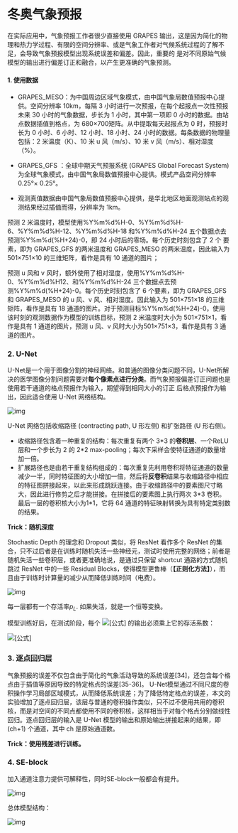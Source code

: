 # 冬奥气象预报

在实际应用中，气象预报工作者很少直接使用 GRAPES 输出，这是因为简化的物理和热力学过程、有限的空间分辨率、或是气象工作者对气候系统过程的了解不足，会导致气象预报模型出现系统误差和偏差。因此，重要的
是对不同原始气候模型的输出进行偏差订正和融合，以产生更准确的气象预测。



#### 1. 使用数据

-  GRAPES_MESO：为中国周边区域气象模式，由中国气象局数值预报中心提供。空间分辨率 10km，每隔 3 小时进行一次预报，在每个起报点一次性预报未来 30 小时的气象数据，步长为 1 小时，其中第一项即 0 小时的数据。由站点数据插值到格点，为 680×700矩阵。从中提取每天起报点为 0 时，预报时长为 0 小时、6 小时、12 小时、18 小时、24 小时的数据。每条数据的物理量包括：2 米温度（K）、10 米 u 风（m/s）、10 米 v 风（m/s）、相对湿度（%）。

- GRAPES_GFS ：全球中期天气预报系统 (GRAPES Global Forecast System)为全球气象模式，由中国气象局数值预报中心提供。模式产品空间分辨率0.25°× 0.25°。
- 观测真值数据由中国气象局数值预报中心提供，是华北地区地面观测站点的观测结果经过插值而得，分辨率为 1km。

预测 2 米温度时，模型使用%Y%m%d%H-0、%Y%m%d%H-6、%Y%m%d%H-12、%Y%m%d%H-18 和%Y%m%d%H-24 五个数据点去预测%Y%m%d(%H+24)-0，即 24 小时后的零场。每个历史时刻包含了 2 个
要素，即为 GRAPES_GFS 的两米温度和 GRAPES_MESO 的两米温度，因此输入为501×751×10 的三维矩阵，看作是具有 10 通道的图片；

预测 u 风和 v 风时，额外使用了相对湿度，使用%Y%m%d%H-0、%Y%m%d%H12、和%Y%m%d%H-24 三个数据点去预测%Y%m%d(%H+24)-0。每个历史时刻包含了 6 个要素，即为 GRAPES_GFS 和 GRAPES_MESO 的 u 风、v 风、相对湿度。因此输入为 501×751×18 的三维矩阵，看作是具有 18 通道的图片。对于预测目标%Y%m%d(%H+24)-0，使用该时刻的观测数据作为模型的训练目标，预测 2 米温度时大小为 501×751×1，看作是具有 1 通道的图片，预测 u 风、v 风时大小为501×751×3，看作是具有 3 通道的图片。



### 2. U-Net

U-Net是一个用于图像分割的神经网络。和普通的图像分类问题不同，U-Net所解决的医学图像分割问题需要对**每个像素点进行分类**。而气象预报偏差订正问题也是使用若干通道的格点预报作为输入，期望得到相同大小的订正
后格点预报作为输出，因此适合使用 U-Net 网络结构。

![img](https://pic1.zhimg.com/80/v2-22ac3d015e85293ab5432221e3145f90_1440w.png)

U-Net 网络包括收缩路径 (contracting path, U 形左侧) 和扩张路径 (U 形右侧)。

- 收缩路径包含着一种重复的结构：每次重复有两个 3\*3 的**卷积层**、一个ReLU 层和一个步长为 2 的 2\*2 max-pooling；每次下采样会使特征通道的数量增加一倍。
- 扩展路径也是由若干重复结构组成的：每次重复先利用卷积将特征通道的数量减少一半，同时特征图的大小增加一倍，然后将**反卷积**结果与收缩路径中相应的特征图拼接起来，以此来形成跳跃连接。由于收缩路径中的要素图尺寸略大，因此进行修剪之后才能拼接。在拼接后的要素图上执行两次 3\*3 卷积。最后一层的卷积核大小为1*1，它将 64 通道的特征映射转换为具有特定类别数的结果。

**Trick：随机深度**

Stochastic Depth 的理念和 Dropout 类似，将 ResNet 看作多个 ResNet 的集合，只不过后者是在训练时随机失活一些神经元，测试时使用完整的网络；前者是随机失活一些卷积层，或者更准确地说，是通过只保留 shortcut 通路的方式随机跳过 ResNet 中的一些 Residual Blocks，使得模型更鲁棒（**【正则化方法】**），而且由于训练时计算量的减少从而降低训练时间（电费）。

![img](https://pic4.zhimg.com/80/v2-fd2d0223cf32513315f096f740d84b0b_1440w.jpg)

每一层都有一个存活率$p_L$. 如果失活，就是一个恒等变换。

模型训练好后，在测试阶段，每个 ![[公式]](https://www.zhihu.com/equation?tex=f_l%28.%29) 的输出必须乘上它的存活系数：

![[公式]](https://www.zhihu.com/equation?tex=%5C%5C+x_l%3Dp_l+%5Ccdot+f_l%28x_%7Bl-1%7D%29%2Bx_%7Bl-1%7D)



### 3. 逐点回归层


气象预报的误差不仅包含由于简化的气象活动导致的系统误差[34]，还包含每个格点由于插值等原因导致的特定格点的误差[35-36]。 U-Net模型通过不同尺度的卷积操作学习局部区域模式，从而降低系统误差；为了降低特定格点的误差，本文的实验增加了逐点回归层，该层与普通的卷积操作类似，只不过不使用共用的卷积核，而是对空间的不同点都使用不同的卷积核，这样相当于对每个格点分别做线性回归。逐点回归层的输入是 U-Net 模型的输出和原始输出拼接起来的结果，即 (ch+1) 个通道，其中 ch 是原始通道数。



**Trick：使用残差进行训练。**



### 4. SE-block

加入通道注意力提供可解释性，同时SE-block一般都会有提升。

![img](https://pic1.zhimg.com/80/v2-f6733caf73c38c3718502c22cfdb01f1_1440w.png)



总体模型结构：

![img](https://pic1.zhimg.com/80/v2-bfe2cf1f963d4c9eb3fc1693c49849df_1440w.png)


  